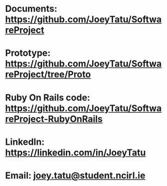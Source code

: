 # Documents: https://github.com/JoeyTatu/SoftwareProject
# Prototype: https://github.com/JoeyTatu/SoftwareProject/tree/Proto
# Ruby On Rails code: https://github.com/JoeyTatu/SoftwareProject-RubyOnRails

# LinkedIn: https://linkedin.com/in/JoeyTatu
# Email: joey.tatu@student.ncirl.ie
